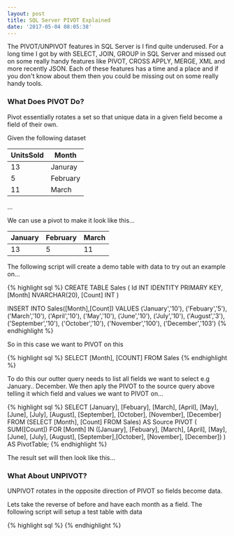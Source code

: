 ```yaml
---
layout: post
title: SQL Server PIVOT Explained
date: '2017-05-04 08:05:38'
---
```

The PIVOT/UNPIVOT features in SQL Server is I find quite underused. For a long time I got by with SELECT, JOIN, GROUP in SQL Server and missed out on some really handy features like PIVOT, CROSS APPLY, MERGE, XML and more recently JSON. Each of these features has a time and a place and if you don't know about them then you could be missing out on some really handy tools.

### What Does PIVOT Do? ###
Pivot essentially rotates a set so that unique data  in a given field become a field of their own.

Given the following dataset

| UnitsSold | Month |
| --- | --- |
| 13 | Januray |
| 5 | February |
| 11 | March | 

...

We can use a pivot to make it look like this...

| January | February | March |
| --- | --- | --- |
| 13 | 5 | 11 | 

The following script will create a demo table with data to try out an example on...

{% highlight sql %}
CREATE TABLE Sales
(
	Id INT IDENTITY PRIMARY KEY,
	[Month] NVARCHAR(20),
	[Count] INT
)

INSERT INTO Sales([Month],[Count])
VALUES
	('January','10'), 
	('Febuary','5'),
	('March','10'), 
	('April','10'), 
	('May','10'), 
	('June','10'), 
	('July','10'), 
	('August','3'), 
	('September','10'), 
	('October','10'), 
	('November','100'), 
	('December','103')
{% endhighlight %}

So in this case we want to PIVOT on this 

{% highlight sql %}
SELECT [Month], [COUNT] FROM Sales
{% endhighlight %}

To do this our outter query needs to list all fields we want to select e.g January.. December. We then aply the PIVOT to the source query above telling it which field and values we want to PIVOT on...

{% highlight sql %}
SELECT [January],
    [Febuary],
    [March],
    [April],
    [May],
    [June],
    [July],
    [August],
    [September],
    [October],
    [November],
    [December]
FROM
    (SELECT [Month], [Count] FROM Sales) AS Source
    PIVOT
    (
        SUM([Count])
        FOR [Month] IN ([January], [Febuary], [March], [April], [May], [June], [July], [August], [September],[October], [November], [December])
    ) AS PivotTable;
{% endhighlight %}

The result set will then look like this...

### What About UNPIVOT? ###
UNPIVOT rotates in the opposite direction of PIVOT so fields become data.

Lets take the reverse of before and have each month as a field. The following script will setup a test table with data

{% highlight sql %}
{% endhighlight %}


